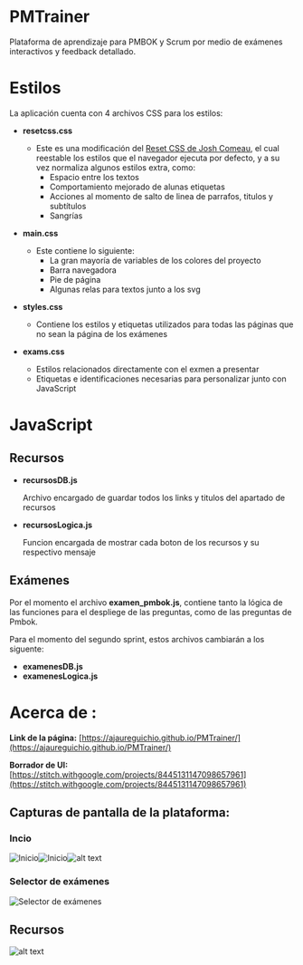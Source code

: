 # PMTrainer
Plataforma de aprendizaje para PMBOK y Scrum por medio de exámenes interactivos y feedback detallado.

# Estilos

La aplicación cuenta con 4 archivos CSS para los estilos:

- **resetcss.css**
    - Este es una modificación del [Reset CSS de Josh Comeau](https://www.joshwcomeau.com/css/custom-css-reset/), el cual reestable los estilos que el navegador ejecuta por defecto, y a su vez normaliza algunos estilos extra, como:
        - Espacio entre los textos
        - Comportamiento mejorado de alunas etiquetas
        - Acciones al momento de salto de linea de parrafos, titulos y subtítulos
        - Sangrías

- **main.css**
    - Este contiene lo siguiente:
      - La gran mayoría de variables de los colores del proyecto
      - Barra navegadora
      - Pie de página
      - Algunas relas para textos junto a los svg

- **styles.css**
  - Contiene los estilos y etiquetas utilizados para todas las páginas que no sean la página de los exámenes

- **exams.css**
  - Estilos relacionados directamente con el exmen a presentar
  - Etiquetas e identificaciones necesarias para personalizar junto con JavaScript


# JavaScript
## Recursos

- **recursosDB.js**

    Archivo encargado de guardar todos los links y titulos del apartado de recursos

- **recursosLogica.js**

    Funcion encargada de mostrar cada boton de los recursos y su respectivo mensaje

## Exámenes   

Por el momento el archivo **examen_pmbok.js**, contiene tanto la lógica de las funciones para el despliege de las preguntas, como de las preguntas de Pmbok.

Para el momento del segundo sprint, estos archivos cambiarán a los siguente:

- **examenesDB.js**
- **examenesLogica.js**

# Acerca de :

**Link de la página:** [https://ajaureguichio.github.io/PMTrainer/](https://ajaureguichio.github.io/PMTrainer/)

**Borrador de UI:** [https://stitch.withgoogle.com/projects/8445131147098657961](https://stitch.withgoogle.com/projects/8445131147098657961)

## Capturas de pantalla de la plataforma:

### Incio
![Inicio](image.png)![Inicio](image-1.png)![alt text](image-2.png)

### Selector de exámenes

![Selector de exámenes](image-3.png)

## Recursos

![alt text](image-4.png)
